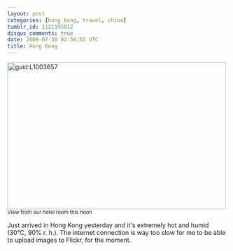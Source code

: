 ```yaml
---
layout: post
categories: [hong kong, travel, china]
tumblr_id: 1121195812
disqus_comments: true
date: 2008-07-30 02:58:53 UTC
title: Hong Kong
---
```


<img src="/attachments/2008/07/l1003657_small.jpg" alt="guid:L1003657" width="500" height="336" class="size-full wp-image-543" />
<small>View from our hotel room this noon</small>

Just arrived in Hong Kong yesterday and it's extremely hot and humid (30°C, 90% r. h.). The internet connection is way too slow for me to be able to upload images to Flickr, for the moment.
